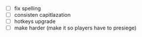 - [ ] fix spelling
- [ ] consisten capitlazation
- [ ] hotkeys upgrade
- [ ] make harder (make it so players have to presiege)
